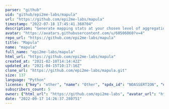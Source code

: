 ```yaml
---
parser: "github"
uid: "github/epi2me-labs/mapula"
url: "https://github.com/epi2me-labs/mapula"
timestamp: "2022-07-18 17:45:41.360704"
description: "Generate mapping stats at your chosen level of aggregation"
avatar: "https://avatars.githubusercontent.com/u/60506060?v=4"
repo_url: "https://github.com/epi2me-labs/mapula"
title: "Mapula"
name: "mapula"
full_name: "epi2me-labs/mapula"
html_url: "https://github.com/epi2me-labs/mapula"
created_at: "2021-02-10T14:14:42Z"
updated_at: "2021-04-15T10:17:16Z"
clone_url: "https://github.com/epi2me-labs/mapula.git"
size: 137
language: "Python"
license: {"key": "other", "name": "Other", "spdx_id": "NOASSERTION", "url": null, "node_id": "MDc6TGljZW5zZTA="}
subscribers_count: 5
owner: {"html_url": "https://github.com/epi2me-labs", "avatar_url": "https://avatars.githubusercontent.com/u/60506060?v=4", "login": "epi2me-labs", "type": "Organization"}
date: "2022-09-17 14:26:37.280751"
---
```

